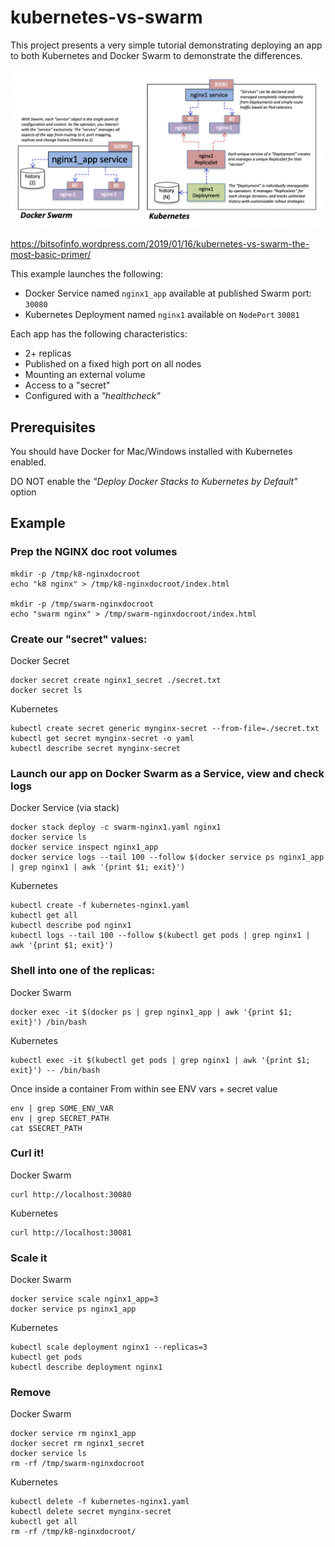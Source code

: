 # kubernetes-vs-swarm

This project presents a very simple tutorial demonstrating deploying an app to both
Kubernetes and Docker Swarm to demonstrate the differences.

![Diagram](/diag.png "Diagram1")

https://bitsofinfo.wordpress.com/2019/01/16/kubernetes-vs-swarm-the-most-basic-primer/

This example launches the following:
* Docker Service named `nginx1_app` available at published Swarm port: `30080`
* Kubernetes Deployment named `nginx1` available on `NodePort` `30081`

Each app has the following characteristics:
* 2+ replicas
* Published on a fixed high port on all nodes
* Mounting an external volume
* Access to a "secret"
* Configured with a *"healthcheck"*

## Prerequisites

You should have Docker for Mac/Windows installed with Kubernetes enabled.

DO NOT enable the *"Deploy Docker Stacks to Kubernetes by Default"* option

## Example

### Prep the NGINX doc root volumes
```
mkdir -p /tmp/k8-nginxdocroot
echo "k8 nginx" > /tmp/k8-nginxdocroot/index.html

mkdir -p /tmp/swarm-nginxdocroot
echo "swarm nginx" > /tmp/swarm-nginxdocroot/index.html
```

### Create our "secret" values:

Docker Secret
```
docker secret create nginx1_secret ./secret.txt
docker secret ls
```

Kubernetes
```
kubectl create secret generic mynginx-secret --from-file=./secret.txt
kubectl get secret mynginx-secret -o yaml
kubectl describe secret mynginx-secret
```

### Launch our app on Docker Swarm as a Service, view and check logs

Docker Service (via stack)
```
docker stack deploy -c swarm-nginx1.yaml nginx1
docker service ls
docker service inspect nginx1_app
docker service logs --tail 100 --follow $(docker service ps nginx1_app | grep nginx1 | awk '{print $1; exit}')
```

Kubernetes
```
kubectl create -f kubernetes-nginx1.yaml
kubectl get all
kubectl describe pod nginx1
kubectl logs --tail 100 --follow $(kubectl get pods | grep nginx1 | awk '{print $1; exit}')
```

### Shell into one of the replicas:

Docker Swarm
```
docker exec -it $(docker ps | grep nginx1_app | awk '{print $1; exit}') /bin/bash
```

Kubernetes
``` 
kubectl exec -it $(kubectl get pods | grep nginx1 | awk '{print $1; exit}') -- /bin/bash
```

Once inside a container
From within see ENV vars + secret value
```
env | grep SOME_ENV_VAR
env | grep SECRET_PATH
cat $SECRET_PATH
```

### Curl it!

Docker Swarm
```
curl http://localhost:30080
```

Kubernetes
```
curl http://localhost:30081
```

### Scale it

Docker Swarm
```
docker service scale nginx1_app=3
docker service ps nginx1_app
```

Kubernetes
```
kubectl scale deployment nginx1 --replicas=3
kubectl get pods
kubectl describe deployment nginx1
```

### Remove

Docker Swarm
```
docker service rm nginx1_app
docker secret rm nginx1_secret
docker service ls
rm -rf /tmp/swarm-nginxdocroot
```

Kubernetes
```
kubectl delete -f kubernetes-nginx1.yaml
kubectl delete secret mynginx-secret
kubectl get all
rm -rf /tmp/k8-nginxdocroot/
```
